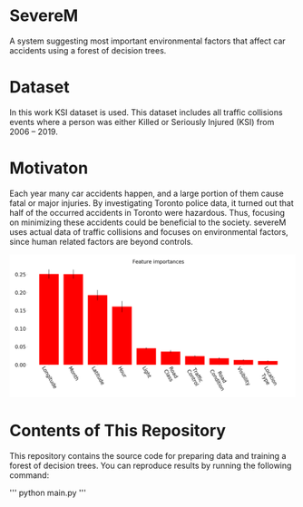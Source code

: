 # SevereM
A system suggesting most important environmental factors that affect car accidents using a forest of decision trees. 

# Dataset
In this work KSI dataset is used. This dataset includes all traffic collisions events where a person was either Killed or Seriously Injured (KSI) from 2006 – 2019.

# Motivaton
Each year many car accidents happen, and a large portion of them cause fatal or major injuries. By investigating Toronto police data, it turned out that half of the occurred accidents in Toronto were hazardous. Thus, focusing on minimizing these accidents could be beneficial to the society. severeM uses actual data of traffic collisions and focuses on environmental factors, since human related factors are beyond controls.

![alt text](https://github.com/sameli74/SevereM/blob/master/demo.png)

# Contents of This Repository
This repository contains the source code for preparing data and training a forest of decision trees. You can reproduce results by running the following command:

'''
python main.py
'''
